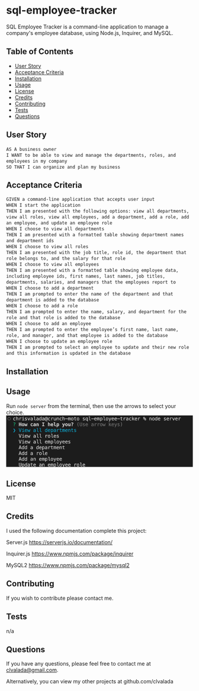 # sql-employee-tracker
SQL Employee Tracker is a command-line application to manage a company's employee database, using Node.js, Inquirer, and MySQL.


## Table of Contents

- [User Story](#user-story)
- [Acceptance Criteria](#acceptance-criteria)
- [Installation](#installation)
- [Usage](#usage)
- [License](#license)
- [Credits](#credits)
- [Contributing](#contributing)
- [Tests](#tests)
- [Questions](#questions)

## User Story

```
AS A business owner
I WANT to be able to view and manage the departments, roles, and employees in my company
SO THAT I can organize and plan my business
```

## Acceptance Criteria

```
GIVEN a command-line application that accepts user input
WHEN I start the application
THEN I am presented with the following options: view all departments, view all roles, view all employees, add a department, add a role, add an employee, and update an employee role
WHEN I choose to view all departments
THEN I am presented with a formatted table showing department names and department ids
WHEN I choose to view all roles
THEN I am presented with the job title, role id, the department that role belongs to, and the salary for that role
WHEN I choose to view all employees
THEN I am presented with a formatted table showing employee data, including employee ids, first names, last names, job titles, departments, salaries, and managers that the employees report to
WHEN I choose to add a department
THEN I am prompted to enter the name of the department and that department is added to the database
WHEN I choose to add a role
THEN I am prompted to enter the name, salary, and department for the role and that role is added to the database
WHEN I choose to add an employee
THEN I am prompted to enter the employee’s first name, last name, role, and manager, and that employee is added to the database
WHEN I choose to update an employee role
THEN I am prompted to select an employee to update and their new role and this information is updated in the database 
```

## Installation


## Usage

Run `node server` from the terminal, then use the arrows to select your choice. 
![Screeshot of the menu](/images/menu.png)


## License

MIT

## Credits

I used the following documentation complete this project:

Server.js https://serverjs.io/documentation/

Inquirer.js https://www.npmjs.com/package/inquirer

MySQL2 https://www.npmjs.com/package/mysql2


## Contributing

If you wish to contribute please contact me. 

## Tests

n/a

## Questions

If you have any questions, please feel free to contact me at clvalada@gmail.com. 

Alternatively, you can view my other projects at github.com/clvalada

        

